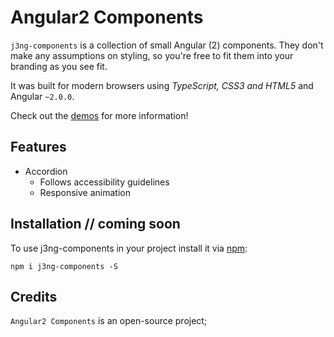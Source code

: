 # Angular2 Components

`j3ng-components` is a collection of small Angular (2) components. They don't make any assumptions on styling, so you're free to fit them into your branding as you see fit.

It was built for modern browsers using _TypeScript, CSS3 and HTML5_ and Angular `~2.0.0`.

Check out the [demos](http://j3ddesign.github.io/angular-components/) for more information!

## Features
- Accordion
  - Follows accessibility guidelines
  - Responsive animation 

## Installation // coming soon
To use j3ng-components in your project install it via [npm](https://www.npmjs.com/package/j3ng-components):
```
npm i j3ng-components -S
```

## Credits
`Angular2 Components` is an open-source project;

